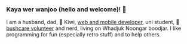 ### Kaya wer wanjoo (hello and welcome)! 👋

I am a husband, dad, 🥝 Kiwi, [web and mobile developer](https://humaan.com/team/), uni student, 🌱 [bushcare volunteer](https://bpginc.info/) and nerd, living on Whadjuk Noongar boodjar. I like programming for fun (especially retro stuff) and to help others.

<!--
**cbotman/cbotman** is a ✨ _special_ ✨ repository because its `README.md` (this file) appears on your GitHub profile.

Here are some ideas to get you started:

- 🔭 I’m currently working on ...
- 🌱 I’m currently learning ...
- 👯 I’m looking to collaborate on ...
- 🤔 I’m looking for help with ...
- 💬 Ask me about ...
- 📫 How to reach me: ...
- 😄 Pronouns: ...
- ⚡ Fun fact: ...
-->
